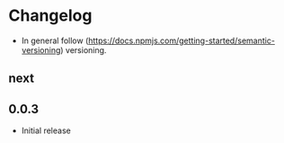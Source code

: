 # Changelog

* In general follow (https://docs.npmjs.com/getting-started/semantic-versioning) versioning.

## next

## 0.0.3
* Initial release
